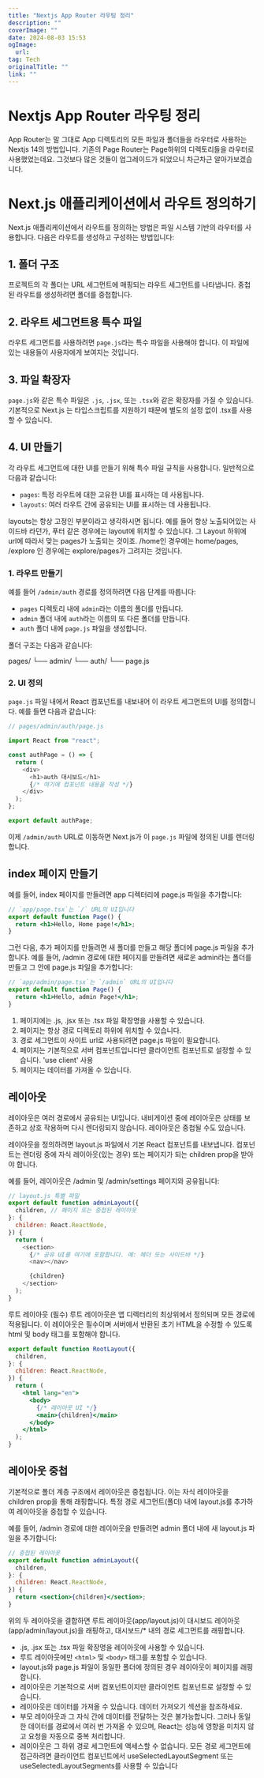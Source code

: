 ```yaml
---
title: "Nextjs App Router 라우팅 정리"
description: ""
coverImage: ""
date: 2024-08-03 15:53
ogImage: 
  url: 
tag: Tech
originalTitle: ""
link: ""
---
```




# Nextjs App Router 라우팅 정리


App Router는 말 그대로 App 디렉토리의 모든 파일과 폴더들을 라우터로 사용하는 Nextjs 14의 방법입니다.
기존의 Page Router는 Page하위의 디렉토리들을 라우터로 사용했었는데요. 그것보다 많은 것들이 업그레이드가 되었으니 차근차근 알아가보겠습니다.

# Next.js 애플리케이션에서 라우트 정의하기

Next.js 애플리케이션에서 라우트를 정의하는 방법은 파일 시스템 기반의 라우터를 사용합니다. 다음은 라우트를 생성하고 구성하는 방법입니다:

## 1. 폴더 구조

프로젝트의 각 폴더는 URL 세그먼트에 매핑되는 라우트 세그먼트를 나타냅니다. 중첩된 라우트를 생성하려면 폴더를 중첩합니다.

## 2. 라우트 세그먼트용 특수 파일

라우트 세그먼트를 사용하려면 `page.js`라는 특수 파일을 사용해야 합니다.
이 파일에 있는 내용들이 사용자에게 보여지는 것입니다.

<div class="content-ad"></div>

## 3. 파일 확장자

`page.js`와 같은 특수 파일은 `.js`, `.jsx`, 또는 `.tsx`와 같은 확장자를 가질 수 있습니다.
기본적으로 Next.js 는 타입스크립트를 지원하기 때문에 별도의 설정 없이 .tsx를 사용할 수 있습니다.

## 4. UI 만들기

각 라우트 세그먼트에 대한 UI를 만들기 위해 특수 파일 규칙을 사용합니다. 일반적으로 다음과 같습니다:

- `pages`: 특정 라우트에 대한 고유한 UI를 표시하는 데 사용됩니다.
- `layouts`: 여러 라우트 간에 공유되는 UI를 표시하는 데 사용됩니다.

layouts는 항상 고정인 부분이라고 생각하시면 됩니다. 예를 들어 항상 노출되어있는 사이드바 라던가, 푸터 같은 경우에는 layout에 위치할 수 있습니다. 그 Layout 하위에 url에 따라서 맞는 pages가 노출되는 것이죠. /home인 경우에는 home/pages, /explore 인 경우에는 explore/pages가 그려지는 것입니다.

### 1. 라우트 만들기

예를 들어 `/admin/auth` 경로를 정의하려면 다음 단계를 따릅니다:

- `pages` 디렉토리 내에 `admin`라는 이름의 폴더를 만듭니다.
- `admin` 폴더 내에 `auth`라는 이름의 또 다른 폴더를 만듭니다.
- `auth` 폴더 내에 `page.js` 파일을 생성합니다.

폴더 구조는 다음과 같습니다:


pages/
  └── admin/
        └── auth/
              └── page.js


<div class="content-ad"></div>

### 2. UI 정의

`page.js` 파일 내에서 React 컴포넌트를 내보내어 이 라우트 세그먼트의 UI를 정의합니다. 예를 들면 다음과 같습니다:

```js
// pages/admin/auth/page.js

import React from "react";

const authPage = () => {
  return (
    <div>
      <h1>auth 대시보드</h1>
      {/* 여기에 컴포넌트 내용을 작성 */}
    </div>
  );
};

export default authPage;
```

이제 `/admin/auth` URL로 이동하면 Next.js가 이 `page.js` 파일에 정의된 UI를 렌더링합니다.

## index 페이지 만들기

예를 들어, index 페이지를 만들려면 app 디렉터리에 page.js 파일을 추가합니다:

```jsx
// `app/page.tsx`는 `/` URL의 UI입니다
export default function Page() {
  return <h1>Hello, Home page!</h1>;
}
```

그런 다음, 추가 페이지를 만들려면 새 폴더를 만들고 해당 폴더에 page.js 파일을 추가합니다. 예를 들어, /admin 경로에 대한 페이지를 만들려면 새로운 admin라는 폴더를 만들고 그 안에 page.js 파일을 추가합니다:

<div class="content-ad"></div>

```jsx
// `app/admin/page.tsx`는 `/admin` URL의 UI입니다
export default function Page() {
  return <h1>Hello, admin Page!</h1>;
}
```

1. 페이지에는 .js, .jsx 또는 .tsx 파일 확장명을 사용할 수 있습니다.
2. 페이지는 항상 경로 디렉토리 하위에 위치할 수 있습니다.
3. 경로 세그먼트이 사이트 url로 사용되려면 page.js 파일이 필요합니다.
4. 페이지는 기본적으로 서버 컴포넌트입니다만 클라이언트 컴포넌트로 설정할 수 있습니다. 'use client' 사용
5. 페이지는 데이터를 가져올 수 있습니다.

 <div class="content-ad"></div>

## 레이아웃

레이아웃은 여러 경로에서 공유되는 UI입니다. 내비게이션 중에 레이아웃은 상태를 보존하고 상호 작용하며 다시 렌더링되지 않습니다. 레이아웃은 중첩될 수도 있습니다.

레이아웃을 정의하려면 layout.js 파일에서 기본 React 컴포넌트를 내보냅니다. 컴포넌트는 렌더링 중에 자식 레이아웃(있는 경우) 또는 페이지가 되는 children prop을 받아야 합니다.

예를 들어, 레이아웃은 /admin 및 /admin/settings 페이지와 공유됩니다:

```js
// layout.js 특별 파일
export default function adminLayout({
  children, // 페이지 또는 중첩된 레이아웃
}: {
  children: React.ReactNode,
}) {
  return (
    <section>
      {/* 공유 UI를 여기에 포함합니다. 예: 헤더 또는 사이드바 */}
      <nav></nav>

      {children}
    </section>
  );
}
```

루트 레이아웃 (필수)
루트 레이아웃은 앱 디렉터리의 최상위에서 정의되며 모든 경로에 적용됩니다. 이 레이아웃은 필수이며 서버에서 반환된 초기 HTML을 수정할 수 있도록 html 및 body 태그를 포함해야 합니다.

```jsx
export default function RootLayout({
  children,
}: {
  children: React.ReactNode,
}) {
  return (
    <html lang="en">
      <body>
        {/* 레이아웃 UI */}
        <main>{children}</main>
      </body>
    </html>
  );
}
```

<div class="content-ad"></div>

## 레이아웃 중첩

기본적으로 폴더 계층 구조에서 레이아웃은 중첩됩니다. 이는 자식 레이아웃을 children prop을 통해 래핑합니다. 특정 경로 세그먼트(폴더) 내에 layout.js를 추가하여 레이아웃을 중첩할 수 있습니다.

예를 들어, /admin 경로에 대한 레이아웃을 만들려면 admin 폴더 내에 새 layout.js 파일을 추가합니다:

```jsx
// 중첩된 레이아웃
export default function adminLayout({
  children,
}: {
  children: React.ReactNode,
}) {
  return <section>{children}</section>;
}
```

위의 두 레이아웃을 결합하면 루트 레이아웃(app/layout.js)이 대시보드 레이아웃(app/admin/layout.js)을 래핑하고, 대시보드/\* 내의 경로 세그먼트를 래핑합니다.


- .js, .jsx 또는 .tsx 파일 확장명을 레이아웃에 사용할 수 있습니다.
- 루트 레이아웃에만 `<html>` 및 `<body>` 태그를 포함할 수 있습니다.
- layout.js와 page.js 파일이 동일한 폴더에 정의된 경우 레이아웃이 페이지를 래핑합니다.
- 레이아웃은 기본적으로 서버 컴포넌트이지만 클라이언트 컴포넌트로 설정할 수 있습니다.
- 레이아웃은 데이터를 가져올 수 있습니다. 데이터 가져오기 섹션을 참조하세요.
- 부모 레이아웃과 그 자식 간에 데이터를 전달하는 것은 불가능합니다. 그러나 동일한 데이터를 경로에서 여러 번 가져올 수 있으며, React는 성능에 영향을 미치지 않고 요청을 자동으로 중복 처리합니다.
- 레이아웃은 그 하위 경로 세그먼트에 액세스할 수 없습니다. 모든 경로 세그먼트에 접근하려면 클라이언트 컴포넌트에서 useSelectedLayoutSegment 또는 useSelectedLayoutSegments를 사용할 수 있습니다
